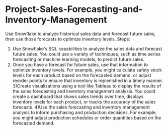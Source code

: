 # Project-Sales-Forecasting-and-Inventory-Management
 Use Snowflake to analyze historical sales data and forecast future sales, then use those forecasts to optimize inventory levels.
Steps:


1) Use Snowflake's SQL capabilities to analyze the sales data and forecast future sales. You could use a variety of techniques, such as time series forecasting or machine learning models, to predict future sales. 
2) Once you have a forecast for future sales, use that information to optimize inventory levels. For example, you might calculate safety stock levels for each product based on the forecasted demand, or adjust reorder points to ensure that inventory is replenished in a timely manner.
3)Create visualizations using a tool like Tableau to display the results of the sales forecasting and inventory management analysis. You could create a dashboard that shows sales trends over time, displays inventory levels for each product, or tracks the accuracy of the sales forecasts.
4)Use the sales forecasting and inventory management analysis to inform purchasing and production decisions. For example, you might adjust production schedules or order quantities based on the forecasted demand.
